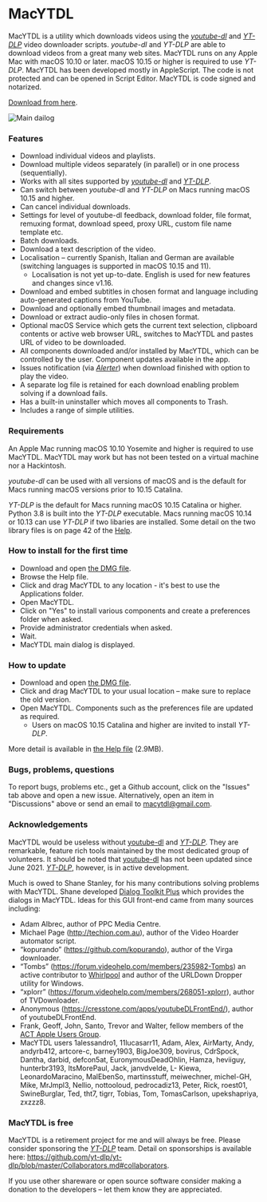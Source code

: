 # MacYTDL

MacYTDL is a utility which downloads videos using the [_youtube-dl_](https://github.com/ytdl-org/youtube-dl) and [_YT-DLP_](https://github.com/yt-dlp/yt-dlp) video downloader scripts. _youtube-dl_ and _YT-DLP_ are able to download videos from a great many web sites. MacYTDL runs on any Apple Mac with macOS 10.10 or later. macOS 10.15 or higher is required to use _YT-DLP_. MacYTDL has been developed mostly in AppleScript. The code is not protected and can be opened in Script Editor. MacYTDL is code signed and notarized.

[Download from here](https://github.com/section83/MacYTDL/releases/download/1.20/MacYTDL-v1.20.dmg).


![Main dailog](https://github.com/section83/MacYTDL/blob/master/Images/Main%20-%20v1.20.png)

### Features

* Download individual videos and playlists.
* Download multiple videos separately (in parallel) or in one process (sequentially).
* Works with all sites supported by [_youtube-dl_](https://github.com/ytdl-org/youtube-dl) and [_YT-DLP_](https://github.com/yt-dlp/yt-dlp).
* Can switch between _youtube-dl_ and _YT-DLP_ on Macs running macOS 10.15 and higher.
* Can cancel individual downloads.
* Settings for level of youtube-dl feedback, download folder, file format, remuxing format, download speed, proxy URL, custom file name template etc.
* Batch downloads.
* Download a text description of the video.
* Localisation – currently Spanish, Italian and German are available (switching languages is supported in macOS 10.15 and 11).
  * Localisation is not yet up-to-date. English is used for new features and changes since v1.16.
* Download and embed subtitles in chosen format and language including auto-generated captions from YouTube.
* Download and optionally embed thumbnail images and metadata.
* Download or extract audio-only files in chosen format.
* Optional macOS Service which gets the current text selection, clipboard contents or active web browser URL, switches to MacYTDL and pastes URL of video to be downloaded.
* All components downloaded and/or installed by MacYTDL, which can be controlled by the user. Component updates available in the app.
* Issues notification (via [*Alerter*](https://github.com/vjeantet/alerter)) when download finished with option to play the video.
* A separate log file is retained for each download enabling problem solving if a download fails.
* Has a built-in uninstaller which moves all components to Trash.
* Includes a range of simple utilities.

### Requirements

An Apple Mac running macOS 10.10 Yosemite and higher is required to use MacYTDL. MacYTDL may work but has not been tested on a virtual machine nor a Hackintosh.

_youtube-dl_ can be used with all versions of macOS and is the default for Macs running macOS versions prior to 10.15 Catalina.

_YT-DLP_ is the default for Macs running macOS 10.15 Catalina or higher. Python 3.8 is built into the _YT-DLP_ executable. Macs running macOS 10.14 or 10.13 can use _YT-DLP_ if two libaries are installed. Some detail on the two library files is on page 42 of the [Help](https://github.com/section83/MacYTDL/blob/master/Images/Help.pdf).

### How to install for the first time

* Download and open [the DMG file](https://github.com/section83/MacYTDL/releases/download/1.19.4/MacYTDL-v1.19.4.dmg).
* Browse the Help file.
* Click and drag MacYTDL to any location - it's best to use the Applications folder.
* Open MacYTDL.
* Click on "Yes" to install various components and create a preferences folder when asked.
* Provide administrator credentials when asked.
* Wait.
* MacYTDL main dialog is displayed.

### How to update

* Download and open [the DMG file](https://github.com/section83/MacYTDL/releases/download/1.20/MacYTDL-v1.20.dmg).
* Click and drag MacYTDL to your usual location – make sure to replace the old version.
* Open MacYTDL. Components such as the preferences file are updated as required.
  * Users on macOS 10.15 Catalina and higher are invited to install _YT-DLP_.

More detail is available in [the Help file](https://github.com/section83/MacYTDL/blob/master/Images/Help.pdf) (2.9MB).

### Bugs, problems, questions
To report bugs, problems etc., get a Github account, click on the "Issues" tab above and open a new issue.  Alternatively, open an item in "Discussions" above or send an email to macytdl@gmail.com.

### Acknowledgements

MacYTDL would be useless without [youtube-dl](https://github.com/ytdl-org/youtube-dl) and [_YT-DLP_](https://github.com/yt-dlp/yt-dlp). They are remarkable, feature rich tools maintained by the most dedicated group of volunteers. It should be noted that [youtube-dl](https://github.com/ytdl-org/youtube-dl) has not been updated since June 2021. [_YT-DLP_](https://github.com/yt-dlp/yt-dlp), however, is in active development.

Much is owed to Shane Stanley, for his many contributions solving problems with MacYTDL. Shane developed [Dialog Toolkit Plus](https://latenightsw.com/support/freeware/) which provides the dialogs in MacYTDL. Ideas for this GUI front-end came from many sources including:

* Adam Albrec, author of PPC Media Centre.
* Michael Page (http://techion.com.au), author of the Video Hoarder automator script.
* “kopurando” (https://github.com/kopurando), author of the Virga downloader.
* “Tombs” (https://forum.videohelp.com/members/235982-Tombs) an active contributor to [Whirlpool](www.whirlpool.net.au) and author of the URLDown Dropper utility for Windows.
* “xplorr” (https://forum.videohelp.com/members/268051-xplorr), author of TVDownloader.
* Anonymous (https://cresstone.com/apps/youtubeDLFrontEnd/), author of youtubeDLFrontEnd.
* Frank, Geoff, John, Santo, Trevor and Walter, fellow members of the [ACT Apple Users Group](https://www.actapple.org.au).
* MacYTDL users 1alessandro1, 11lucasarr11, Adam, Alex, AirMarty, Andy, andyrb412, artcore-c, barney1903, BigJoe309, bovirus, CdrSpock, Dantha, darbid, defcon5at, EuronymousDeadOhlin, Hamza, heviiguy, hunterbr3193, ItsMorePaul, Jack, janvdvelde, L- Kiewa, LeonardoMaracino, MalEbenSo, martinsstuff, meiwechner, michel-GH, Mike, MrJmpl3, Nellio, nottooloud, pedrocadiz13, Peter, Rick, roest01, SwineBurglar, Ted, tht7, tigrr, Tobias, Tom, TomasCarlson, upekshapriya, zxzzz8.

### MacYTDL is free

MacYTDL is a retirement project for me and will always be free. Please consider sponsoring the [_YT-DLP_](https://github.com/yt-dlp/yt-dlp) team. Detail on sponsorships is available here: https://github.com/yt-dlp/yt-dlp/blob/master/Collaborators.md#collaborators.

If you use other shareware or open source software consider making a donation to the developers – let them know they are appreciated.

